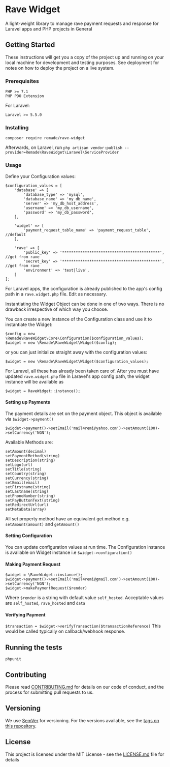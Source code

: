 # Rave Widget

A light-weight library to manage rave payment requests 
and response for Laravel apps and PHP projects in General

## Getting Started

These instructions will get you a copy of the project up and running on your local machine for development and testing purposes. See deployment for notes on how to deploy the project on a live system.

### Prerequisites

```
PHP >= 7.1
PHP PDO Extension
```
For Laravel:
```
Laravel >= 5.5.0
```

### Installing

```
composer require remade/rave-widget
```
Afterwards, on Laravel, run `php artisan vendor:publish --provider=Remade\RaveWidget\Laravel\ServiceProvider`

### Usage
Define your Configuration values:
```
$configuration_values = [
    'database' => [
        'database_type' => 'mysql',
        'database_name' => 'my_db_name',
        'server' => 'my_db_host_address',
        'username' => 'my_db_username',
        'password' => 'my_db_password',
    ],

    'widget' => [
        'payment_request_table_name' => 'payment_request_table', //default
    ],

    'rave' => [
        'public_key' => '*******************************************', //get from rave
        'secret_key' => '*******************************************', //get from rave
        'environment' => 'test|live',
    ]
];
```

For Laravel apps, the configuration is already published to the app's config path in a `rave.widget.php` file. Edit as
necessary.

Instantiating the Widget Object can be done in one of two ways. There is no drawback irrespective of which way you choose.

You can create a new instance of the Configuration class and use it to instantiate
the Widget:

```
$config = new \Remade\RaveWidget\Core\Configuration($configuration_values);
$widget = new \Remade\RaveWidget\Widget($config);
```
or you can just initialize straight away with the configuration values:

```
$widget = new \Remade\RaveWidget\Widget($configuration_values);

```

For Laravel, all these has already been taken care of. After you must have updated
`rave.widget.php` file in Laravel's app config path, the widget instance 
will be available as

```
$widget = RaveWidget::instance();
```

#### Setting up Payments
The payment details are set on the payment object. This object is available via `$widget->payment()`
```
$wigdet->payment()->setEmail('mail4remi@yahoo.com')->setAmount(100)->setCurrency('NGN');
```
Available Methods are:
```
setAmount(decimal)
setPaymentMethod(string)
setDescription(string)
setLogo(url)
setTitle(string)
setCountry(string)
setCurrency(string)
setEmail(email)
setFirstname(string)
setLastname(string)
setPhoneNumber(string)
setPayButtonText(string)
setRedirectUrl(url)
setMetaData(array)
```
All set property method have an equivalent get method e.g. `setAmount(amount)` and `getAmount()`

#### Setting Configuration
You can update configuration values at run time. The Configuration instance is available on Widget instance i.e
`$widget->configuration()`

#### Making Payment Request
```
$widget = \RaveWidget::instance();
$widget->payment()->setEmail('mail4remi@gmail.com')->setAmount(100)->setCurrency('NGN');
$widget->makePaymentRequest($render)
```
Where `$render` is a string with default value `self_hosted`. Acceptable values are `self_hosted`, `rave_hosted` and `data`

#### Verifying Payment
`$transaction = $widget->verifyTransaction($transactionReference)`
This would be called typically on callback/webhook response.

## Running the tests

```
phpunit
```

## Contributing

Please read [CONTRIBUTING.md](CONTRIBUTING.md) for details on our code of conduct, and the process for submitting pull requests to us.

## Versioning

We use [SemVer](http://semver.org/) for versioning. For the versions available, see the [tags on this repository](https://github.com/remade/rave-widget/tags). 

## License

This project is licensed under the MIT License - see the [LICENSE.md](LICENSE.md) file for details


